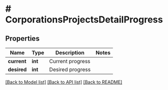 # # CorporationsProjectsDetailProgress

## Properties

Name | Type | Description | Notes
------------ | ------------- | ------------- | -------------
**current** | **int** | Current progress |
**desired** | **int** | Desired progress |

[[Back to Model list]](../../README.md#models) [[Back to API list]](../../README.md#endpoints) [[Back to README]](../../README.md)
